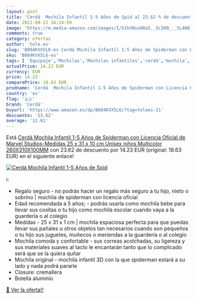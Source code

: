 ```yaml
---
layout: post
title: 'Cerdá  Mochila Infantil 1-5 Años de Spid al 23.62 % de descuento'
date: 2021-09-22 16:24:59
image: 'https://m.media-amazon.com/images/I/51kVNvu08oS._SL500_._SL400_.jpg'
comments: true
category: ofertas
author: 'tole.es'
slug: 'B084KVX5L6-es Cerdá Mochila Infantil 1-5 Años de Spiderman con Licencia...'
sku: 'B084KVX5L6-es'
tags: [ 'Equipaje','Mochilas','Mochilas infantiles','cerdá','mochila', ]
actualPrice: 14.23 EUR
currency: EUR
price: 14.23
comparePrice: 18.63 EUR
prodname: 'Cerdá  Mochila Infantil 1-5 Años de Spiderman con Licencia Oficial de Marvel Studios-Medidas 25 x 31 x 10 cm Unisex niños  Multicolor  260X310X100MM'
country: 'es'
flag: '🇪🇸'
brand: 'Cerdá'
buyurl: 'https://www.amazon.es/dp/B084KVX5L6/?tag=tolees-21'
descuento: '23.62'
average: '12.61'
---
```


Está [Cerdá  Mochila Infantil 1-5 Años de Spiderman con Licencia Oficial de Marvel Studios-Medidas 25 x 31 x 10 cm Unisex niños  Multicolor  260X310X100MM](https://www.amazon.es/dp/B084KVX5L6/?tag=tolees-21) con 23.62 de descuento por 14.23 EUR (original: 18.63 EUR) en el siguiente enlace!

[![Cerdá  Mochila Infantil 1-5 Años de Spid](https://m.media-amazon.com/images/I/51kVNvu08oS._SL500_._SL400_.jpg)](https://www.amazon.es/dp/B084KVX5L6/?tag=tolees-21)

ℹ️:

- Regalo seguro - no podrás hacer un regalo más seguro a tu hijo, nieto o sobrino | mochila de spiderman con licencia oficial
- Edad recomendada a 5 años; - podrás usarla como mochila bebe para llevar sus cositas o tu hijo como mochila escolar cuando vaya a la guardería o al colegio
- Medidas - 25 x 31 x 1 cm | mochila espaciosa perfecta para que puedas llevar sus pañales u otros objetos tan necesarios cuando son pequeños o tu hijo sus juguetes, muñecos o meriendas a la guardería o al colegio
- Mochila comoda y confortable - sus correas acolchadas, su ligereza y sus materiales suaves al tacto le encantarán tanto que lo complicado será que se la quiera quitar
- Mochila original - mochila infantil 3D con la que spiderman estará a su lado y nada podrá pararle
- Closure: cremallera
- Botella aluminio

[🛒 Ver la oferta!!](https://www.amazon.es/dp/B084KVX5L6/?tag=tolees-21)
